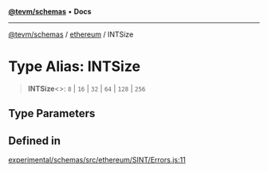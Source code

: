 [**@tevm/schemas**](../../README.md) • **Docs**

***

[@tevm/schemas](../../modules.md) / [ethereum](../README.md) / INTSize

# Type Alias: INTSize

> **INTSize**\<\>: `8` \| `16` \| `32` \| `64` \| `128` \| `256`

## Type Parameters

## Defined in

[experimental/schemas/src/ethereum/SINT/Errors.js:11](https://github.com/evmts/tevm-monorepo/blob/main/experimental/schemas/src/ethereum/SINT/Errors.js#L11)
